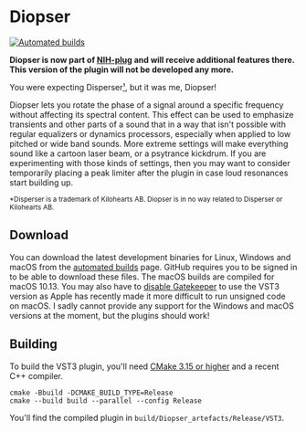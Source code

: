 # Diopser

[![Automated builds](https://github.com/robbert-vdh/diopser/workflows/Automated%20builds/badge.svg?branch=master&event=push)](https://github.com/robbert-vdh/diopser/actions?query=workflow%3A%22Automated+builds%22+branch%3Amaster)

**Diopser is now part of [NIH-plug](https://github.com/robbert-vdh/nih-plug) and
will receive additional features there.** **This version of the plugin will not
be developed any more.**

You were expecting Disperser[¹](#disperser), but it was me, Diopser!

Diopser lets you rotate the phase of a signal around a specific frequency
without affecting its spectral content. This effect can be used to emphasize
transients and other parts of a sound that in a way that isn't possible with
regular equalizers or dynamics processors, especially when applied to low
pitched or wide band sounds. More extreme settings will make everything sound
like a cartoon laser beam, or a psytrance kickdrum. If you are experimenting
with those kinds of settings, then you may want to consider temporarily placing
a peak limiter after the plugin in case loud resonances start building up.

<sup id="disperser">
  *Disperser is a trademark of Kilohearts AB. Diopser is in no way related to
  Disperser or Kilohearts AB.
</sup>

## Download

You can download the latest development binaries for Linux, Windows and macOS
from the [automated
builds](https://github.com/robbert-vdh/diopser/actions?query=workflow%3A%22Automated+builds%22+branch%3Amaster)
page. GitHub requires you to be signed in to be able to download these files.
The macOS builds are compiled for macOS 10.13. You may also have to [disable
Gatekeeper](https://disable-gatekeeper.github.io/) to use the VST3 version as
Apple has recently made it more difficult to run unsigned code on macOS. I sadly
cannot provide any support for the Windows and macOS versions at the moment, but
the plugins should work!

## Building

To build the VST3 plugin, you'll need [CMake 3.15 or
higher](https://cliutils.gitlab.io/modern-cmake/chapters/intro/installing.html)
and a recent C++ compiler.

```shell
cmake -Bbuild -DCMAKE_BUILD_TYPE=Release
cmake --build build --parallel --config Release
```

You'll find the compiled plugin in `build/Diopser_artefacts/Release/VST3`.

